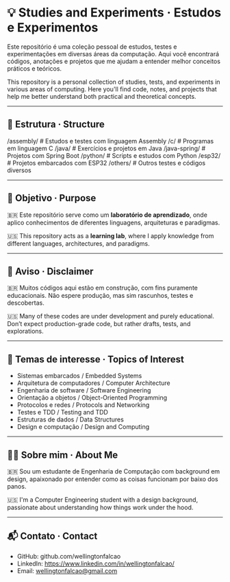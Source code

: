 # 💡 Studies and Experiments · Estudos e Experimentos

Este repositório é uma coleção pessoal de estudos, testes e experimentações em diversas áreas da computação. Aqui você encontrará códigos, anotações e projetos que me ajudam a entender melhor conceitos práticos e teóricos.

This repository is a personal collection of studies, tests, and experiments in various areas of computing. Here you'll find code, notes, and projects that help me better understand both practical and theoretical concepts.

---

## 📁 Estrutura · Structure

/assembly/ # Estudos e testes com linguagem Assembly
/c/ # Programas em linguagem C
/java/ # Exercícios e projetos em Java
/java-spring/ # Projetos com Spring Boot
/python/ # Scripts e estudos com Python
/esp32/ # Projetos embarcados com ESP32
/others/ # Outros testes e códigos diversos

---

## 🎯 Objetivo · Purpose

🇧🇷 Este repositório serve como um **laboratório de aprendizado**, onde aplico conhecimentos de diferentes linguagens, arquiteturas e paradigmas.

🇺🇸 This repository acts as a **learning lab**, where I apply knowledge from different languages, architectures, and paradigms.

---

## 🚧 Aviso · Disclaimer

🇧🇷 Muitos códigos aqui estão em construção, com fins puramente educacionais. Não espere produção, mas sim rascunhos, testes e descobertas.

🇺🇸 Many of these codes are under development and purely educational. Don’t expect production-grade code, but rather drafts, tests, and explorations.

---

## 🧠 Temas de interesse · Topics of Interest

- Sistemas embarcados / Embedded Systems
- Arquitetura de computadores / Computer Architecture
- Engenharia de software / Software Engineering
- Orientação a objetos / Object-Oriented Programming
- Protocolos e redes / Protocols and Networking
- Testes e TDD / Testing and TDD
- Estruturas de dados / Data Structures
- Design e computação / Design and Computing

---

## 🙋‍♂️ Sobre mim · About Me

🇧🇷 Sou um estudante de Engenharia de Computação com background em design, apaixonado por entender como as coisas funcionam por baixo dos panos.

🇺🇸 I'm a Computer Engineering student with a design background, passionate about understanding how things work under the hood.

---

## 📬 Contato · Contact

- GitHub: github.com/wellingtonfalcao
- LinkedIn: https://www.linkedin.com/in/wellingtonfalcao/
- Email: wellingtonfalcao@gmail.com